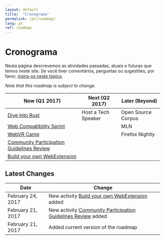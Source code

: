```yaml
---
layout: default
title:  "Cronograma"
permalink: /pt/roadmap/
lang: pt
ref: roadmap
---
```


# Cronograma

Nesta página descrevemos as atividades passadas, atuais e futuras que temos neste site. Se você tiver comentários, perguntas ou sugestões, por favor, [insira-os neste tópico](https://discourse.mozilla-community.org/t/activate-mozilla-roadmap/10068).

*Note that this roadmap is subject to change.*

| Now (Q1 2017)  | Next (Q2 2017)   | Later (Beyond) |
| --- | --- | --- |
| [Dive Into Rust](/pt/rust-hack/) | Host a Tech Speaker | Open Source Corpus |
| [Web Compatibility Sprint](/pt/webcompat-sprint/) |  | MLN |
| [WebVR Camp](/pt/webvr-camp/) |  | Firefox Nightly |
| [Community Participation Guidelines Review](/pt/community-participation-guideline/) |  |  |
| [Build your own WebExtension](/pt/webextensions/) |  |  |

Latest Changes
---

| Date  | Change |
| --- | --- |
| February 24, 2017 | New activity [Build your own WebExtension](/pt/webextensions/) added |
| February 21, 2017 | New activity [Community Participation Guidelines Review](/pt/community-participation-guideline/) added |
| February 21, 2017 | Added current version of the roadmap |
